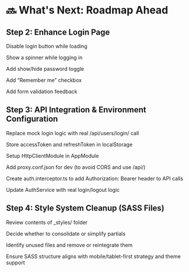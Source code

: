 # 🔜 What's Next: Roadmap Ahead

## Step 2: Enhance Login Page

Disable login button while loading

Show a spinner while logging in

Add show/hide password toggle

Add “Remember me” checkbox

Add form validation feedback

## Step 3: API Integration & Environment Configuration

Replace mock login logic with real /api/users/login/ call

Store accessToken and refreshToken in localStorage

Setup HttpClientModule in AppModule

Add proxy.conf.json for dev (to avoid CORS and use /api/)

Create auth.interceptor.ts to add Authorization: Bearer header to API calls

Update AuthService with real login/logout logic

## Step 4: Style System Cleanup (SASS Files)

Review contents of _styles/ folder

Decide whether to consolidate or simplify partials

Identify unused files and remove or reintegrate them

Ensure SASS structure aligns with mobile/tablet-first strategy and theme support